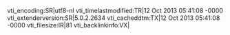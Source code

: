 vti_encoding:SR|utf8-nl
vti_timelastmodified:TR|12 Oct 2013 05:41:08 -0000
vti_extenderversion:SR|5.0.2.2634
vti_cacheddtm:TX|12 Oct 2013 05:41:08 -0000
vti_filesize:IR|81
vti_backlinkinfo:VX|
